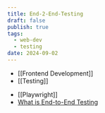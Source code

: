 ```yaml
---
title: End-2-End-Testing
draft: false
publish: true
tags:
  - web-dev
  - testing
date: 2024-09-02
---
```

* [[Frontend Development]]
* [[Testing]]
- [[Playwright]]
- [What is End-to-End Testing](https://katalon.com/resources-center/blog/end-to-end-e2e-testing)